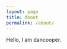 ```yaml
---
layout: page
title: About
permalink: /about/
---
```


Hello, I am dancooper.

[jekyll-organization]: https://github.com/jekyll
